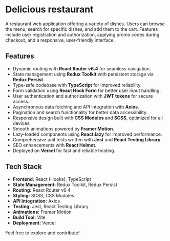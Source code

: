# Delicious restaurant

A restaurant web application offering a variety of dishes. Users can browse the
menu, search for specific dishes, and add them to the cart. Features include
user registration and authorization, applying promo codes during checkout, and a
responsive, user-friendly interface.

## Features

- Dynamic routing with **React Router v6.4** for seamless navigation.
- State management using **Redux Toolkit** with persistent storage via **Redux
  Persist**.
- Type-safe codebase with **TypeScript** for improved reliability.
- Form validation using **React Hook Form** for better user input handling.
- User authentication and authorization with **JWT tokens** for secure access.
- Asynchronous data fetching and API integration with **Axios**.
- Pagination and search functionality for better data accessibility.
- Responsive design built with **CSS Modules** and **SCSS**, optimized for all
  devices.
- Smooth animations powered by **Framer Motion**.
- Lazy-loaded components using **React.lazy** for improved performance.
- Comprehensive unit tests written with **Jest** and **React Testing Library**.
- SEO enhancements with **React Helmet**.
- Deployed on **Vercel** for fast and reliable hosting.

## Tech Stack

- **Frontend:** React (Hooks), TypeScript
- **State Management:** Redux Toolkit, Redux Persist
- **Routing:** React Router v6.4
- **Styling:** SCSS, CSS Modules
- **API Integration:** Axios
- **Testing:** Jest, React Testing Library
- **Animations:** Framer Motion
- **Build Tool:** Vite
- **Deployment:** Vercel

Feel free to explore and contribute!
